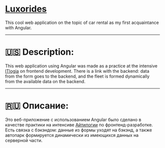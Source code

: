 # [**Luxorides**](https://kacivan.github.io/cars-hw/)
This cool web application on the topic of car rental as my first acquaintance with Angular.
____
# 🇺🇸 **Description:**
This web application using Angular was made as a practice at the intensive [ITlogia](https://itlogia.ru) on frontend development. There is a link with the backend: data from the form goes to the backend, and the fleet is formed dynamically from the available data on the backend.
____
# 🇷🇺 **Описание:**
Это веб-приложение с использованием Angular было сделано в качестве практики на интенсиве [Айтилогии](https://itlogia.ru) по фронтенд-разработке. Есть связка с бэкэндом: данные из формы уходят на бэкэнд, а также автопарк формируется динамически из имеющихся данных на серверной части.
